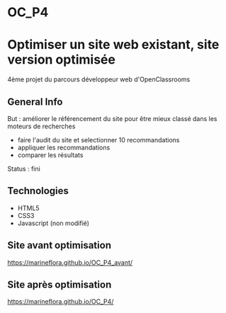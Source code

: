 # OC_P4
# Optimiser un site web existant, site version optimisée
4ème projet du parcours développeur web d'OpenClassrooms

## General Info
But : améliorer le référencement du site pour être mieux classé dans les moteurs de recherches

- faire l'audit du site et selectionner 10 recommandations
- appliquer les recommandations
- comparer les résultats

Status : fini

## Technologies
- HTML5
- CSS3
- Javascript (non modifié)

## Site avant optimisation
https://marineflora.github.io/OC_P4_avant/
## Site après optimisation
https://marineflora.github.io/OC_P4/
